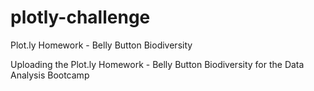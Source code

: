 # plotly-challenge
Plot.ly Homework - Belly Button Biodiversity

Uploading the Plot.ly Homework - Belly Button Biodiversity for the Data Analysis Bootcamp
